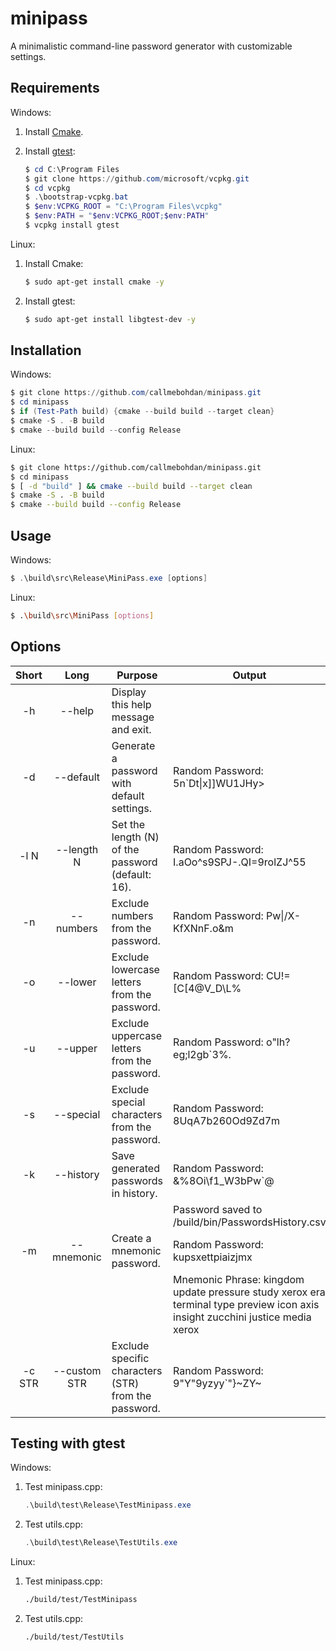 # minipass

A minimalistic command-line password generator with customizable settings.

## Requirements

Windows:

1. Install [Cmake](https://cmake.org/download).
2. Install [gtest](https://github.com/google/googletest/blob/main/googletest/README.md):

    ```powershell
    $ cd C:\Program Files
    $ git clone https://github.com/microsoft/vcpkg.git
    $ cd vcpkg 
    $ .\bootstrap-vcpkg.bat
    $ $env:VCPKG_ROOT = "C:\Program Files\vcpkg"
    $ $env:PATH = "$env:VCPKG_ROOT;$env:PATH"
    $ vcpkg install gtest
    ```

Linux:

1. Install Cmake:

    ```bash
    $ sudo apt-get install cmake -y
    ```

2. Install gtest:

    ```bash
    $ sudo apt-get install libgtest-dev -y
    ```

## Installation

Windows:

```powershell
$ git clone https://github.com/callmebohdan/minipass.git
$ cd minipass
$ if (Test-Path build) {cmake --build build --target clean}
$ cmake -S . -B build
$ cmake --build build --config Release
```

Linux:

```bash
$ git clone https://github.com/callmebohdan/minipass.git
$ cd minipass
$ [ -d "build" ] && cmake --build build --target clean 
$ cmake -S . -B build
$ cmake --build build --config Release
```

## Usage

Windows:

```powershell
$ .\build\src\Release\MiniPass.exe [options]
```

Linux:

```bash
$ .\build\src\MiniPass [options]
```

## Options

| Short  | Long         | Purpose                                              | Output |
|:------:|:------------:|------------------------------------------------------|--------|
| -h     | --help       | Display this help message and exit.                  | 
| -d     | --default    | Generate a password with default settings.           | Random Password: 5n\`Dt\|x\]\]WU1JHy> |
| -l N   | --length N   | Set the length (N) of the password (default: 16).    | Random Password: I.aOo^s9SPJ-.QI=9rolZJ^55 |
| -n     | --numbers    | Exclude numbers from the password.                   | Random Password: Pw\|/X-KfXNnF.o&m |
| -o     | --lower      | Exclude lowercase letters from the password.         | Random Password: CU!=[C[4@V_D\L\% |
| -u     | --upper      | Exclude uppercase letters from the password.         | Random Password: o"lh?eg;l2gb`3%. |
| -s     | --special    | Exclude special characters from the password.        | Random Password: 8UqA7b260Od9Zd7m |
| -k     | --history    | Save generated passwords in history.                 | Random Password: &%8Oi\f1_W3bPw`@ |
|        |              |                                                      | Password saved to /build/bin/PasswordsHistory.csv |
| -m     | --mnemonic   | Create a mnemonic password.                          | Random Password: kupsxettpiaizjmx |
|        |              |                                                      | Mnemonic Phrase: kingdom update pressure study xerox era terminal type preview icon axis insight zucchini justice media xerox |
| -c STR | --custom STR | Exclude specific characters (STR) from the password. | Random Password: 9"Y"9yzyy`"}~ZY~ |

## Testing with gtest

Windows:

1. Test minipass.cpp:
    ```powershell
    .\build\test\Release\TestMinipass.exe
    ```

2. Test utils.cpp:
    ```powershell
    .\build\test\Release\TestUtils.exe
    ```

Linux:

1. Test minipass.cpp:
    ```bash
    ./build/test/TestMinipass
    ```

2. Test utils.cpp:
    ```bash
    ./build/test/TestUtils
    ```
